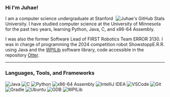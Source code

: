 ### Hi I'm Juhae!
<img alt="Juhae's GitHub Stats" src="https://github-readme-stats.vercel.app/api?username=jcsong06&show_icons=true&theme=github_dark&" align="right">

I am a computer science undergraduate at Stanford University. I have studied computer science at the University of Minnesota for the past two years, learning Python, Java, C, and x86-64 Assembly. 

I was also the former Software Lead of FIRST Robotics Team ERROR 3130. I was in charge of programming the 2024 competition robot ShowstoppE.R.R. using Java and the [WPILib](https://github.com/wpilibsuite) software library, code accessible in the repository [Otter](https://github.com/team3130/Otter).

<hr>

### Languages, Tools, and Frameworks
![Java](https://img.shields.io/badge/java-orange?style=for-the-badge&logoColor=orange&color=446879)
![C](https://img.shields.io/badge/C-red?style=for-the-badge&logo=C&logoColor=white&color=%23044F88)
![Python](https://img.shields.io/badge/python-blue?style=for-the-badge&logo=python&logoColor=FFD43B&color=blue)
![x86-64 Assembly](https://img.shields.io/badge/assembly-black?style=for-the-badge&label=x86-64&labelColor=242526&color=18191A)
![IntelliJ IDEA](https://img.shields.io/badge/IntelliJ%20IDEA-blue?style=for-the-badge&logo=intellij%20idea&logoColor=black&color=%23FE315D)
![VSCode](https://img.shields.io/badge/vscode-blue?style=for-the-badge&logo=Visual%20Studio%20Code&logoColor=white&color=%230078d7)
![Git](https://img.shields.io/badge/git-%23F05033.svg?style=for-the-badge&logo=git&logoColor=white)
![Gradle](https://img.shields.io/badge/Gradle-06A0CE?logo=Gradle&labelColor=02303A&style=for-the-badge)
![Ubuntu](https://img.shields.io/badge/ubuntu-orange?style=for-the-badge&logo=ubuntu&logoColor=white&color=%23E95420)
![GDB](https://img.shields.io/badge/Debugger-3A3B3C?style=for-the-badge&logo=GDB&label=GDB)
![WPILib](https://img.shields.io/badge/WPI%20Robotics%20Library-blue?style=for-the-badge&logo=first&logoColor=white&color=%23ED1C24)

<!--
### Reach me at
<p align="center">
<a target="_blank" href="mailto:jcsong06@gmail.com"><img src="https://img.shields.io/badge/-Gmail-D14836?style=for-the-badge&logo=Gmail&logoColor=white"></img></a>
<a target="_blank" href="https://www.linkedin.com/in/juhae-song-50b0b224b"><img src="https://img.shields.io/badge/-LinkedIn-0077B5?style=for-the-badge&logo=Linkedin&logoColor=white"></img></a>
<br>
</p>     

<!--
**jcsong06/jcsong06** is a ✨ _special_ ✨ repository because its `README.md` (this file) appears on your GitHub profile.

Here are some ideas to get you started:

- 🔭 I’m currently working on ...
- 🌱 I’m currently learning ...
- 👯 I’m looking to collaborate on ...
- 🤔 I’m looking for help with ...
- 💬 Ask me about ...
- 📫 How to reach me: ...
- 😄 Pronouns: ...
- ⚡ Fun fact: ...
-->
